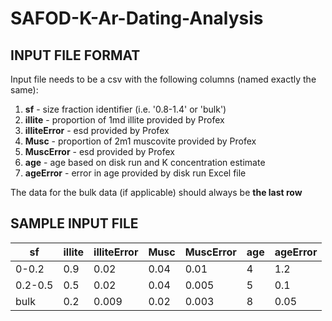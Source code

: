 # SAFOD-K-Ar-Dating-Analysis

## INPUT FILE FORMAT

Input file needs to be a csv with the following columns (named exactly the same):
1. **sf** - size fraction identifier (i.e. '0.8-1.4' or 'bulk')
2. **illite** - proportion of 1md illite provided by Profex
3. **illiteError** - esd provided by Profex
4. **Musc** - proportion of 2m1 muscovite provided by Profex
5. **MuscError** - esd provided by Profex
6. **age** - age based on disk run and K concentration estimate
7. **ageError** - error in age provided by disk run Excel file

The data for the bulk data (if applicable) should always be **the last row**

## SAMPLE INPUT FILE

sf | illite | illiteError | Musc | MuscError | age | ageError
--- | --- | --- | --- |--- |--- |--- 
0-0.2 | 0.9 | 0.02 | 0.04 | 0.01 | 4 | 1.2
0.2-0.5 | 0.5 | 0.02 | 0.04 | 0.005 | 5 | 0.1
bulk | 0.2 | 0.009 | 0.02 | 0.003 | 8 | 0.05

